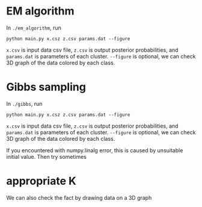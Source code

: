 # EM algorithm
In `./em_algorithm`, run
```
python main.py x.csz z.csv params.dat --figure
```
`x.csv` is input data csv file, `z.csv` is output posterior probabilities, and `params.dat` is parameters of each cluster.
`--figure` is optional, we can check 3D graph of the data colored by each class.

# Gibbs sampling
In `./gibbs`, run
```
python main.py x.csz z.csv params.dat --figure
```
`x.csv` is input data csv file, `z.csv` is output posterior probabilities, and `params.dat` is parameters of each cluster.
`--figure` is optional, we can check 3D graph of the data colored by each class.

If you encountered with numpy.linalg error, this is caused by unsuitable initial value.
Then try sometimes

# appropriate K

We can also check the fact by drawing data on a 3D graph
